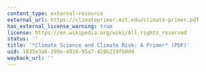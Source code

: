 ```yaml
---
content_type: external-resource
external_url: https://climateprimer.mit.edu/climate-primer.pdf
has_external_license_warning: true
license: https://en.wikipedia.org/wiki/All_rights_reserved
status: ''
title: '*Climate Science and Climate Risk: A Primer* (PDF)'
uid: 1835e3a6-289e-4816-95a7-428b219fb0dd
wayback_url: ''
---
```

